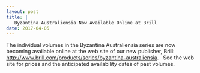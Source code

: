 ```yaml
---
layout: post
title: |
   Byzantina Australiensia Now Available Online at Brill
date: 2017-04-05
---
```


The individual volumes in the Byzantina Australiensia series are now
becoming available online at the web site of our new publisher, Brill:
<http://www.brill.com/products/series/byzantina-australiensia>.   See
the web site for prices and the anticipated availability dates of past
volumes.

